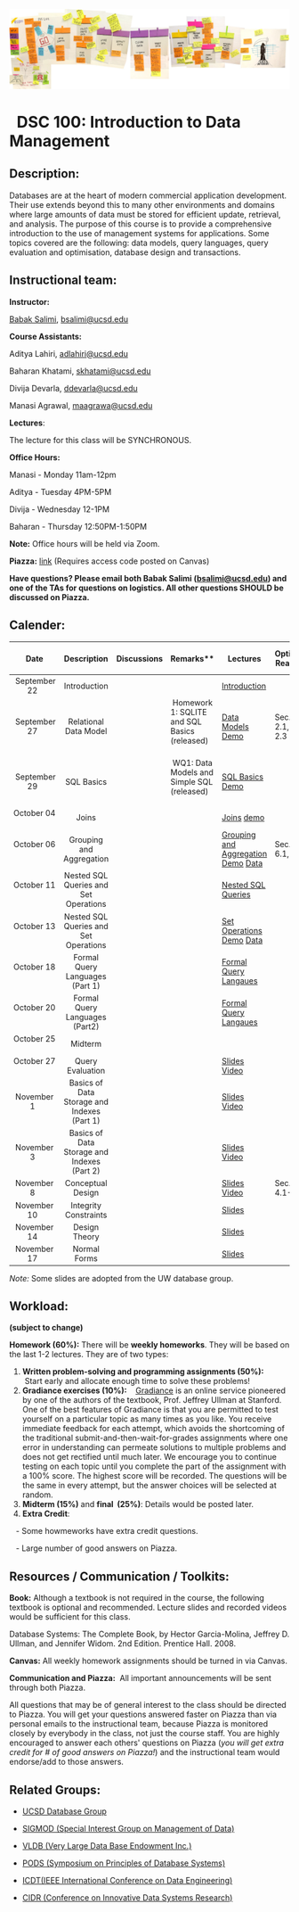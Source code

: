 ![The_Data_Lifecycle](fig/The_Data_Lifecycle.jpeg)

#   DSC 100: Introduction to Data Management



## Description:

Databases are at the heart of modern commercial application development. Their use extends beyond this to many other environments and domains where large amounts of data must be stored for efficient update, retrieval, and analysis. The purpose of this course is to provide a comprehensive introduction to the use of management systems for applications. Some topics covered are the following: data models, query languages, query evaluation and optimisation,  database design and transactions. 



## Instructional team:

**Instructor:**

[Babak Salimi](https://bsalimi.github.io/), bsalimi@ucsd.edu

**Course Assistants:**


Aditya Lahiri, [adlahiri@ucsd.edu](mailto:dlahiri@ucsd.edu)

Baharan Khatami, [skhatami@ucsd.edu](mailto:skhatami@ucsd.edu)

Divija Devarla, [ddevarla@ucsd.edu](mailto:devarla@ucsd.edu)

Manasi Agrawal, [maagrawa@ucsd.edu](mailto:maagrawa@ucsd.edu)

**Lectures**:

The lecture for this class will be SYNCHRONOUS. 


**Office Hours:**

Manasi - Monday 11am-12pm

Aditya - Tuesday 4PM-5PM

Divija - Wednesday 12-1PM

Baharan - Thursday 12:50PM-1:50PM

**Note:** Office hours will be held via Zoom. 



**Piazza:** [link](https://piazza.com/ucsd/fall2022/dsc100) (Requires access code posted on Canvas)

**Have questions? Please email both Babak Salimi (bsalimi@ucsd.edu) and one of the TAs for questions on logistics. All other questions SHOULD be discussed on Piazza.**



## **Calender:**

| Date |           Description           | Discussions | Remarks** | Lectures | **Optional Reading** |
| :--: | :-----------------------------: | :----: | ----- | --------------- | ---- |
|  September 22   | Introduction  |  |       | [Introduction](https://drive.google.com/file/d/1pQB7FZI2tlW_nvJr_jQ2qdU_U6GaF1dd/view?usp=sharing) | |
|  September 27   | Relational Data Model |   |  Homework 1: SQLITE and SQL Basics (released)    | [Data Models](https://drive.google.com/file/d/1pSuZ93Lr9bnfwIz_Yf3S2pbk-RQpISGB/view?usp=sharing) [Demo](https://drive.google.com/file/d/1QMaUIn5CEXc12PzHqc1zi2y5ckAiGSQ9/view?usp=sharing) | Sec. 2.1, 2.2, 2.3 |
|  September 29   | SQL Basics |   |  WQ1: Data Models and Simple SQL (released)    | [SQL Basics](https://drive.google.com/file/d/1rh1N9CjmJ3kl1Z3TO-RZKDtWMaAy86Bb/view?usp=sharing) [Demo](https://drive.google.com/file/d/1rVmq1wmhTSX-BhPyeAoMfA6WzVRm-2C9/view?usp=sharing) |  |
|October 04   | Joins  |  |       | [Joins](https://drive.google.com/file/d/1X-mmtFLGfBWT6_9nZGn-qbnRc40qZaYI/view?usp=sharing) [demo](https://drive.google.com/file/d/1XD7KWFOlzPU5eLDd-vrVTz-plcWD7M6-/view?usp=sharing) |
October 06   | Grouping and Aggregation  |  |       | [Grouping and Aggregation](https://drive.google.com/file/d/1vrK4KyrBIk3P-g_FPGfJ_J0Lb91lu98v/view?usp=sharing) [Demo](https://drive.google.com/file/d/1X53PbcIUrNSM5uuj8_4JI5UsC7FiEAgr/view?usp=sharing) [Data](https://drive.google.com/file/d/1vj9WdBOjQ-na8hCPGgDDFdTq-tA9_eTD/view?usp=sharing) | Sec. 6.1, 6.2|
October 11   | Nested SQL Queries and Set Operations |  |       | [Nested SQL Queries ](https://drive.google.com/file/d/1w0yMi1cEClMT8ytGyiCKLOWG7xKT-Z3J/view?usp=sharing)  | |
October 13   | Nested SQL Queries and Set Operations |  |       | [Set Operations](https://drive.google.com/file/d/1w1Xz2mU5rqqH5jkq59abOPXDQNHmcfjk/view?usp=sharing) [Demo](https://drive.google.com/file/d/1w66L9F-HQB_MpFYUWtainh9IG0ZsXvag/view?usp=sharing) [Data](https://drive.google.com/file/d/1wVWVcHZyw5Zp1dFpruoGbktuk-gS0DVf/view?usp=sharing)  | |
| October 18    | Formal Query Languages (Part 1)  |  |       | [Formal Query Langaues](https://drive.google.com/file/d/1x-s7CQgRJem5ZMFn2Wy_p1hsRgRCAXaA/view?usp=sharing) | |
| October 20    | Formal Query Languages (Part2)  |  |       | [Formal Query Langaues](https://drive.google.com/file/d/1x-s7CQgRJem5ZMFn2Wy_p1hsRgRCAXaA/view?usp=sharing) | |
| October 25    | Midterm  |  |       |  | |
| October 27    | Query Evaluation  |  |       | [Slides](https://drive.google.com/file/d/1-txCsFSltz3bCZ1XzzHgZvVEkIOHVbqq/view?usp=sharing) [Video](https://drive.google.com/file/d/1bbTUvQhk7y0rPQj07m0fh31sTSJxTPpG/view?usp=sharing) | |
| November 1    | Basics of Data Storage and Indexes (Part 1)  |  |       | [Slides](https://drive.google.com/file/d/105MgPTw9R8xg9qbkBQu3cU6ayZ619RTN/view?usp=sharing) [Video](https://drive.google.com/file/d/109SVKzUmj5kJyBYIylO0xBp3ptNHBE7e/view?usp=sharing) | |
| November 3    | Basics of Data Storage and Indexes (Part 2)  |  |       | [Slides](https://drive.google.com/file/d/108kJ0W_cY0GH9ILHPXI4lG9n2OJHmLq1/view?usp=sharing) [Video](https://drive.google.com/file/d/10DYoOZ--vFSQstAxFfRclnDFPrbV_hbo/view?usp=sharing) | |
| November 8    | Conceptual Design |  |       | [Slides](https://drive.google.com/file/d/1VhaKeCqsdfCOsOjyUFb7IJUPMRrj4G-O/view?usp=sharing) [Video](https://drive.google.com/file/d/1Sl94noI8lRrt_jCNRNrD5lHFVEnsfKJB/view?usp=sharing)  | Sec. 4.1-4.6
 November 10    |Integrity Constraints|  |       |[Slides](https://drive.google.com/file/d/118dUFs5kPIprTBkqkia_ofForz8E6kVf/view?usp=sharing)   | 
| November 14    | Design Theory |  |       | [Slides](https://drive.google.com/file/d/152-0oCVXgGrF95w5TfvevTvkJBB-U-LA/view?usp=sharing)  |
| November 17    | Normal Forms |  |       | [Slides](hhttps://drive.google.com/file/d/131WmjpuxxfxjnVL7z6B9m2kIMJpf2i9m/view?usp=sharing)  |



*Note:*  Some slides are adopted from the UW database group. 


## Workload:

**(subject to change)**

**Homework (60%):** There will be **weekly homeworks**. They will be based on the last 1-2 lectures. They are of two types:

1. **Written problem-solving and programming assignments (50%):**
   Start early and allocate enough time to solve these problems! 
2. **Gradiance exercises (10%):**
   [Gradiance](https://www.gradiance.com/) is an online service pioneered by one of the authors of the textbook, Prof. Jeffrey Ullman at Stanford. One of the best features of Gradiance is that you are permitted to test yourself on a particular topic as many times as you like. You receive immediate feedback for each attempt, which avoids the shortcoming of the traditional submit-and-then-wait-for-grades assignments where one error in understanding can permeate solutions to multiple problems and does not get rectified until much later. We encourage you to continue testing on each topic until you complete the part of the assignment with a 100% score. The highest score will be recorded. The questions will be the same in every attempt, but the answer choices will be selected at random. 
3. **Midterm (15%)** and **final  (25%)**: Details would be posted later.
5. **Extra Credit**: 

   - Some howmeworks have extra credit questions.

   - Large number of good answers on Piazza.  

## Resources / Communication / Toolkits:

**Book:** Although a textbook is not required in the course, the following textbook is optional and recommended. Lecture slides and recorded videos would be sufficient for this class.

Database Systems: The Complete Book, by Hector Garcia-Molina, Jeffrey D. Ullman, and Jennifer Widom. 2nd Edition. Prentice Hall. 2008.

**Canvas:** All weekly homework assignments should be turned in via Canvas.

**Communication and Piazza:**  All important announcements will be sent through both Piazza.

All questions that may be of general interest to the class should be directed to Piazza. You will get your questions answered faster on Piazza than via personal emails to the instructional team, because Piazza is monitored closely by everybody in the class, not just the course staff. You are highly encouraged to answer each others' questions on Piazza (*you will get extra credit for # of good answers on Piazza!*) and the instructional team would endorse/add to those answers.



## Related Groups:

- [UCSD Database Group](https://dbucsd.github.io/)

- [SIGMOD (Special Interest Group on Management of Data)](https://www.google.com/url?q=https%3A%2F%2Fsigmod.org%2F&sa=D&sntz=1&usg=AFQjCNEv9sM8CpuOZ7oxWFX_20353W6NZw)

- [VLDB (Very Large Data Base Endowment Inc.)](https://www.google.com/url?q=https%3A%2F%2Fwww.vldb.org%2F&sa=D&sntz=1&usg=AFQjCNEN7a3TJIOhpq3OC7bw9DKWHhki-w)

- [PODS (Symposium on Principles of Database Systems)](https://www.google.com/url?q=https%3A%2F%2Fsigmod.org%2Fpods%2F&sa=D&sntz=1&usg=AFQjCNEy52V8Padws9vrgz2GoFYinNgG9Q)

- [ICDT(IEEE International Conference on Data Engineering)](http://ieee-icde.org/)

- [CIDR (Conference on Innovative Data Systems Research)](http://www.google.com/url?q=http%3A%2F%2Fcidrdb.org%2F&sa=D&sntz=1&usg=AFQjCNHZ5MTU545Lei9xcYfQR9fHHLan5w)